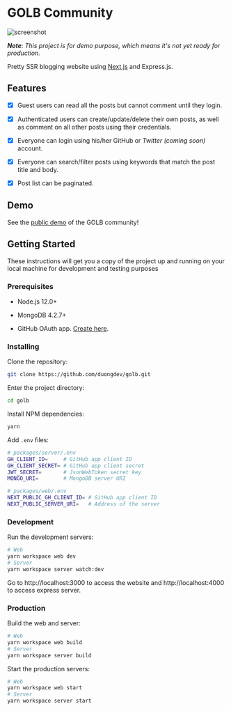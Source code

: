 # GOLB Community

![screenshot](https://github.com/duongdev/golb/blob/master/screenshot.png)

**_Note_**: _This project is for demo purpose, which means it's not yet ready for production._

Pretty SSR blogging website using [Next.js](http://nextjs.org) and Express.js.

## Features

- [x] Guest users can read all the posts but cannot comment until they login.

- [x] Authenticated users can create/update/delete their own posts, as well as comment on all other posts using their credentials.

- [x] Everyone can login using his/her GitHub or _Twitter (coming soon)_ account.

- [x] Everyone can search/filter posts using keywords that match the post title and body.

- [x] Post list can be paginated.

## Demo

See the [public demo](https://golb.duong.work/) of the GOLB community!

## Getting Started

These instructions will get you a copy of the project up and running on your local machine for development and testing purposes

### Prerequisites

- Node.js 12.0+

- MongoDB 4.2.7+

- GitHub OAuth app. [Create here](https://github.com/settings/applications/new).

### Installing

Clone the repository:

```bash
git clone https://github.com/duongdev/golb.git
```

Enter the project directory:

```bash
cd golb
```

Install NPM dependencies:

```bash
yarn
```

Add `.env` files:

```bash
# packages/server/.env
GH_CLIENT_ID=     # GitHub app client ID
GH_CLIENT_SECRET= # GitHub app client secret
JWT_SECRET=       # JsonWebToken secret key
MONGO_URI=        # MongoDB server URI
```

```bash
# packages/web/.env
NEXT_PUBLIC_GH_CLIENT_ID= # GitHub app client ID
NEXT_PUBLIC_SERVER_URI=   # Address of the server
```

### Development

Run the development servers:

```bash
# Web
yarn workspace web dev
# Server
yarn workspace server watch:dev
```

Go to http://localhost:3000 to access the website and http://localhost:4000 to access express server.

### Production

Build the web and server:

```bash
# Web
yarn workspace web build
# Server
yarn workspace server build
```

Start the production servers:

```bash
# Web
yarn workspace web start
# Server
yarn workspace server start
```
